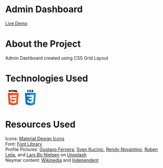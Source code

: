 # Admin Dashboard
<a href="https://luaroxy.github.io/odin-adminDashboard/">Live Demo </a>

# About the Project
Admin Dashboard created using CSS Grid Layout

# Technologies Used
<img src="https://github.com/devicons/devicon/blob/master/icons/html5/html5-original-wordmark.svg" width="50"> <img src="https://github.com/devicons/devicon/blob/master/icons/css3/css3-original-wordmark.svg" width="50">

# Resources Used
Icons: <a href="https://materialdesignicons.com/">Material Design Icons </a>
\
Font: <a href="https://fontlibrary.org/">Font Library </a>
\
Profile Pictures: <a href="https://unsplash.com/photos/mGMWpkCdTuU">Gustavo Ferreira</a>, <a href="https://unsplash.com/photos/Z0KjmjxUsKs">Sven Kucinic</a>, <a href="https://unsplash.com/photos/8Jsm0wEKLBs">Rendy Novantino</a>, <a href="https://unsplash.com/photos/jY_knL-TVvA">Ruben Leija</a>, and <a href="https://unsplash.com/photos/VQHCm7llrzU">Lars Bo Nielsen</a> on <a href="https://unsplash.com/">Unsplash</a>
\
Neymar content: <a href="https://en.wikipedia.org/wiki/Neymar">Wikipedia</a> and <a href="https://www.independent.co.uk/topic/neymar">Independent</a>
